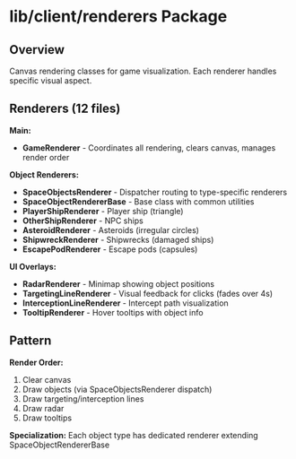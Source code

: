 # lib/client/renderers Package

## Overview
Canvas rendering classes for game visualization. Each renderer handles specific visual aspect.

## Renderers (12 files)

**Main:**
- **GameRenderer** - Coordinates all rendering, clears canvas, manages render order

**Object Renderers:**
- **SpaceObjectsRenderer** - Dispatcher routing to type-specific renderers
- **SpaceObjectRendererBase** - Base class with common utilities
- **PlayerShipRenderer** - Player ship (triangle)
- **OtherShipRenderer** - NPC ships
- **AsteroidRenderer** - Asteroids (irregular circles)
- **ShipwreckRenderer** - Shipwrecks (damaged ships)
- **EscapePodRenderer** - Escape pods (capsules)

**UI Overlays:**
- **RadarRenderer** - Minimap showing object positions
- **TargetingLineRenderer** - Visual feedback for clicks (fades over 4s)
- **InterceptionLineRenderer** - Intercept path visualization
- **TooltipRenderer** - Hover tooltips with object info

## Pattern

**Render Order:**
1. Clear canvas
2. Draw objects (via SpaceObjectsRenderer dispatch)
3. Draw targeting/interception lines
4. Draw radar
5. Draw tooltips

**Specialization:**
Each object type has dedicated renderer extending SpaceObjectRendererBase
